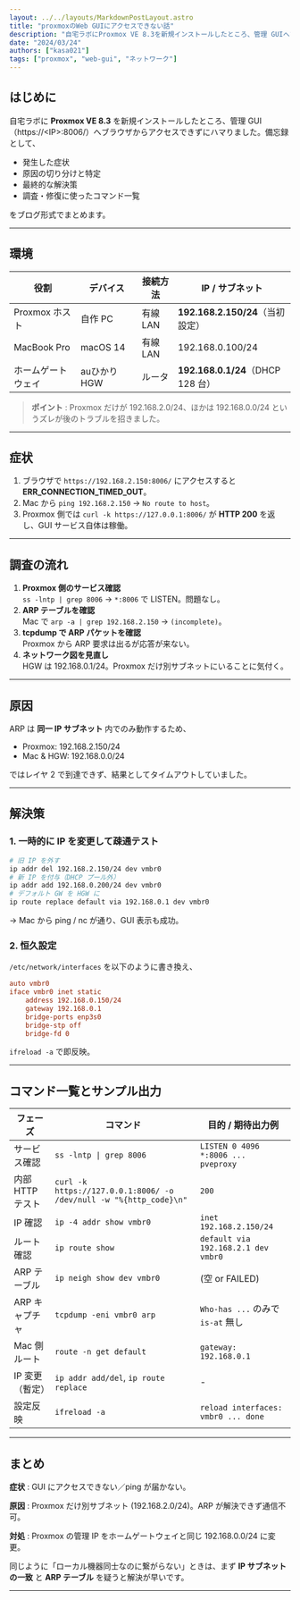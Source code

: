 ```yaml
---
layout: ../../layouts/MarkdownPostLayout.astro
title: "proxmoxのWeb GUIにアクセスできない話"
description: "自宅ラボにProxmox VE 8.3を新規インストールしたところ、管理 GUIへブラウザからアクセスできずにハマりました。備忘録として、"
date: "2024/03/24"
authors: ["kasa021"]
tags: ["proxmox", "web-gui", "ネットワーク"]
---
```


## はじめに
自宅ラボに **Proxmox VE 8.3** を新規インストールしたところ、管理 GUI（https://\<IP\>:8006/）へブラウザからアクセスできずにハマりました。備忘録として、

* 発生した症状
* 原因の切り分けと特定
* 最終的な解決策
* 調査・修復に使ったコマンド一覧

をブログ形式でまとめます。

---

## 環境
| 役割 | デバイス | 接続方法 | IP / サブネット |
|------|----------|----------|-----------------|
| Proxmox ホスト | 自作 PC | 有線 LAN | **192.168.2.150/24**（当初設定） |
| MacBook Pro | macOS 14 | 有線 LAN | 192.168.0.100/24 |
| ホームゲートウェイ | auひかり HGW | ルータ | **192.168.0.1/24**（DHCP 128 台） |

> **ポイント** : Proxmox だけが 192.168.2.0/24、ほかは 192.168.0.0/24 というズレが後のトラブルを招きました。

---

## 症状
1. ブラウザで `https://192.168.2.150:8006/` にアクセスすると **ERR_CONNECTION_TIMED_OUT**。
2. Mac から `ping 192.168.2.150` → `No route to host`。
3. Proxmox 側では `curl -k https://127.0.0.1:8006/` が **HTTP 200** を返し、GUI サービス自体は稼働。

---

## 調査の流れ
1. **Proxmox 側のサービス確認**  
   `ss -lntp | grep 8006` → `*:8006` で LISTEN。問題なし。
2. **ARP テーブルを確認**  
   Mac で `arp -a | grep 192.168.2.150` → `(incomplete)`。
3. **tcpdump で ARP パケットを確認**  
   Proxmox から ARP 要求は出るが応答が来ない。
4. **ネットワーク図を見直し**  
   HGW は 192.168.0.1/24。Proxmox だけ別サブネットにいることに気付く。

---

## 原因
ARP は **同一 IP サブネット** 内でのみ動作するため、

* Proxmox: 192.168.2.150/24
* Mac & HGW: 192.168.0.0/24

ではレイヤ 2 で到達できず、結果としてタイムアウトしていました。

---

## 解決策
### 1. 一時的に IP を変更して疎通テスト
```bash
# 旧 IP を外す
ip addr del 192.168.2.150/24 dev vmbr0
# 新 IP を付与（DHCP プール外）
ip addr add 192.168.0.200/24 dev vmbr0
# デフォルト GW を HGW に
ip route replace default via 192.168.0.1 dev vmbr0
```
→ Mac から ping / nc が通り、GUI 表示も成功。

### 2. 恒久設定
`/etc/network/interfaces` を以下のように書き換え、
```ini
auto vmbr0
iface vmbr0 inet static
    address 192.168.0.150/24
    gateway 192.168.0.1
    bridge-ports enp3s0
    bridge-stp off
    bridge-fd 0
```
`ifreload -a` で即反映。

---

## コマンド一覧とサンプル出力
| フェーズ | コマンド | 目的 / 期待出力例 |
|-----------|----------|-------------------|
| サービス確認 | `ss -lntp \| grep 8006` | `LISTEN 0 4096 *:8006 ... pveproxy` |
| 内部 HTTP テスト | `curl -k https://127.0.0.1:8006/ -o /dev/null -w "%{http_code}\n"` | `200` |
| IP 確認 | `ip -4 addr show vmbr0` | `inet 192.168.2.150/24` |
| ルート確認 | `ip route show` | `default via 192.168.2.1 dev vmbr0` |
| ARP テーブル | `ip neigh show dev vmbr0` | (空 or FAILED) |
| ARP キャプチャ | `tcpdump -eni vmbr0 arp` | `Who-has ...` のみで `is-at` 無し |
| Mac 側ルート | `route -n get default` | `gateway: 192.168.0.1` |
| IP 変更（暫定） | `ip addr add/del`, `ip route replace` | - |
| 設定反映 | `ifreload -a` | `reload interfaces: vmbr0 ... done` |

---

## まとめ
**症状** : GUI にアクセスできない／ping が届かない。

**原因** : Proxmox だけ別サブネット (192.168.2.0/24)。ARP が解決できず通信不可。

**対処** : Proxmox の管理 IP をホームゲートウェイと同じ 192.168.0.0/24 に変更。

同じように「ローカル機器同士なのに繋がらない」ときは、まず **IP サブネットの一致** と **ARP テーブル** を疑うと解決が早いです。

---

